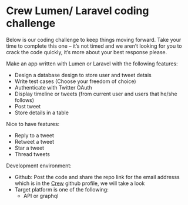 # Crew Lumen/ Laravel coding challenge

Below is our coding challenge to keep things moving forward. Take your time to complete this one – it’s not timed and we aren’t looking for you to crack the code quickly, it’s more about your best response please.

Make an app written with Lumen or Laravel with the following features:

* Design a database design to store user and tweet detais
* Write test cases (Choose your freedom of choice)
* Authenticate with Twitter OAuth
* Display timeline or tweets (from current user and users that he/she follows)
* Post tweet
* Store details in a table

Nice to have features:

* Reply to a tweet
* Retweet a tweet
* Star a tweet
* Thread tweets

Development environment:

* Github: Post the code and share the repo link for the email addresss which is in the [Crew](https://github.com/crewdigi) github profile, we will take a look 
* Target platform is one of the following:
  * API or graphql
